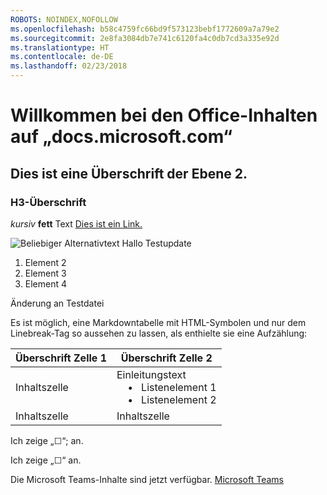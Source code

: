 ```yaml
---
ROBOTS: NOINDEX,NOFOLLOW
ms.openlocfilehash: b58c4759fc66bd9f573123bebf1772609a7a79e2
ms.sourcegitcommit: 2e8fa3084db7e741c6120fa4c0db7cd3a335e92d
ms.translationtype: HT
ms.contentlocale: de-DE
ms.lasthandoff: 02/23/2018
---
```

# <a name="welcome-to-office-content-on-docsmicrosoftcom"></a>Willkommen bei den Office-Inhalten auf „docs.microsoft.com“
## <a name="this-is-a-level-2-heading"></a>Dies ist eine Überschrift der Ebene 2.
### <a name="h3-header"></a>H3-Überschrift

*kursiv*
**fett** Text [Dies ist ein Link.](Office-365-groups.md)

![Beliebiger Alternativtext](media/Overview-Microsoft-Teams-image1.png) Hallo Testupdate
1. Element 2
2. Element 3
3. Element 4


Änderung an Testdatei


Es ist möglich, eine Markdowntabelle mit HTML-Symbolen und nur dem Linebreak-Tag so aussehen zu lassen, als enthielte sie eine Aufzählung:

| Überschrift Zelle 1 | Überschrift Zelle 2 |
| ---          | ---          |
| Inhaltszelle |Einleitungstext <br>&nbsp;&nbsp;&nbsp; &bull;&nbsp;&nbsp; Listenelement 1<br> &nbsp;&nbsp;&nbsp; &bull;&nbsp;&nbsp; Listenelement 2     |
| Inhaltszelle | Inhaltszelle |

<p>Ich zeige „&#9744“; an.</p>
<p>Ich zeige „&#x2610;“ an.</p>


Die Microsoft Teams-Inhalte sind jetzt verfügbar.
[Microsoft Teams](https://docs.microsoft.com/MicrosoftTeams)
